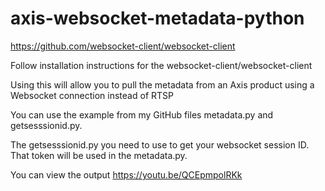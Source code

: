 # axis-websocket-metadata-python

https://github.com/websocket-client/websocket-client

Follow installation instructions for the websocket-client/websocket-client

Using this will allow you to pull the metadata from an Axis product using a Websocket connection instead of RTSP

You can use the example from my GitHub files metadata.py and getsesssionid.py.

The getsesssionid.py you need to use to get your websocket session ID.  That token will be used in the metadata.py.  

You can view the output https://youtu.be/QCEpmpolRKk
